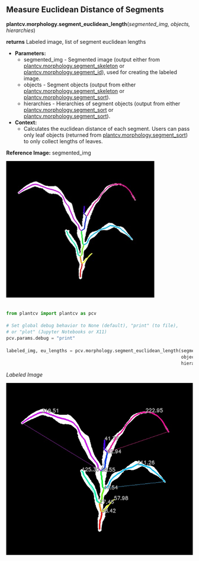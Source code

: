 ## Measure Euclidean Distance of Segments  

**plantcv.morphology.segment_euclidean_length**(*segmented_img, objects, hierarchies*)

**returns** Labeled image, list of segment euclidean lengths 

- **Parameters:**
    - segmented_img - Segmented image (output either from [plantcv.morphology.segment_skeleton](segment_skeleton.md)
    or [plantcv.morphology.segment_id](segment_id.md)), used for creating the labeled image. 
    - objects - Segment objects (output from either [plantcv.morphology.segment_skeleton](segment_skeleton.md) or
    [plantcv.morphology.segment_sort](segment_sort.md)).
    - hierarchies - Hierarchies of segment objects (output from either [plantcv.morphology.segment_sort](segment_skeleton.md) or
    [plantcv.morphology.segment_sort](segment_sort.md)).
- **Context:**
    - Calculates the euclidean distance of each segment. Users can pass only 
    leaf objects (returned from [plantcv.morphology.segment_sort](segment_sort.md)) to only collect lengths of leaves.

**Reference Image:** segmented_img

![Screenshot](img/documentation_images/segment_euclidean_length/segmented_img_mask.jpg)


```python

from plantcv import plantcv as pcv

# Set global debug behavior to None (default), "print" (to file), 
# or "plot" (Jupyter Notebooks or X11)
pcv.params.debug = "print"

labeled_img, eu_lengths = pcv.morphology.segment_euclidean_length(segmented_img=segmented_img, 
                                                                  objects=obj,
                                                                  hierarchies=hier)

```

*Labeled Image*

![Screenshot](img/documentation_images/segment_euclidean_length/labeled_eu_lengths.jpg)
